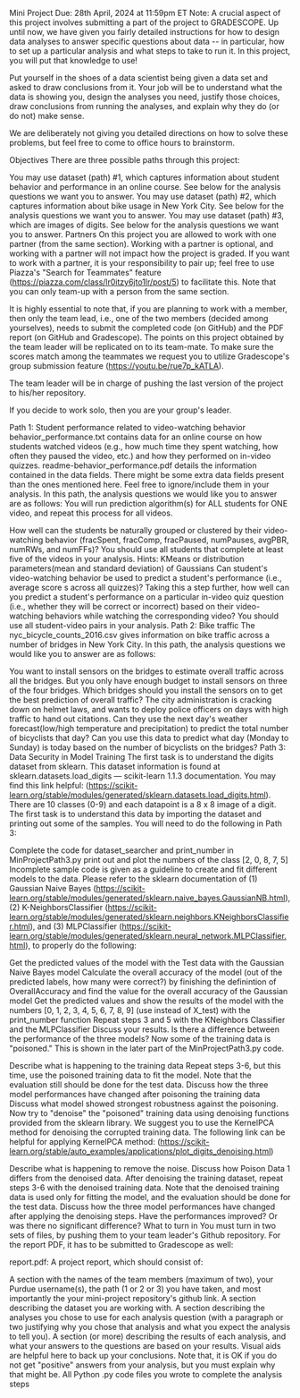 Mini Project
Due: 28th April, 2024 at 11:59pm ET
Note: A crucial aspect of this project involves submitting a part of the project to GRADESCOPE.
Up until now, we have given you fairly detailed instructions for how to design data analyses to answer specific questions about data -- in particular, how to set up a particular analysis and what steps to take to run it. In this project, you will put that knowledge to use!

Put yourself in the shoes of a data scientist being given a data set and asked to draw conclusions from it. Your job will be to understand what the data is showing you, design the analyses you need, justify those choices, draw conclusions from running the analyses, and explain why they do (or do not) make sense.

We are deliberately not giving you detailed directions on how to solve these problems, but feel free to come to office hours to brainstorm.

Objectives
There are three possible paths through this project:

You may use dataset (path) #1, which captures information about student behavior and performance in an online course. See below for the analysis questions we want you to answer.
You may use dataset (path) #2, which captures information about bike usage in New York City. See below for the analysis questions we want you to answer.
You may use dataset (path) #3, which are images of digits. See below for the analysis questions we want you to answer.
Partners
On this project you are allowed to work with one partner (from the same section). Working with a partner is optional, and working with a partner will not impact how the project is graded. If you want to work with a partner, it is your responsibility to pair up; feel free to use Piazza's "Search for Teammates" feature (https://piazza.com/class/lr0itzy6jto1lr/post/5) to facilitate this. Note that you can only team-up with a person from the same section.

It is highly essential to note that, if you are planning to work with a member, then only the team lead, i.e., one of the two members (decided among yourselves), needs to submit the completed code (on GitHub) and the PDF report (on GitHub and Gradescope). The points on this project obtained by the team leader will be replicated on to its team-mate. To make sure the scores match among the teammates we request you to utilize Gradescope's group submission feature (https://youtu.be/rue7p_kATLA).

The team leader will be in charge of pushing the last version of the project to his/her repository.

If you decide to work solo, then you are your group's leader.

Path 1: Student performance related to video-watching behavior
behavior_performance.txt contains data for an online course on how students watched videos (e.g., how much time they spent watching, how often they paused the video, etc.) and how they performed on in-video quizzes. readme-behavior_performance.pdf details the information contained in the data fields. There might be some extra data fields present than the ones mentioned here. Feel free to ignore/include them in your analysis. In this path, the analysis questions we would like you to answer are as follows: You will run prediction algorithm(s) for ALL students for ONE video, and repeat this process for all videos.

How well can the students be naturally grouped or clustered by their video-watching behavior (fracSpent, fracComp, fracPaused, numPauses, avgPBR, numRWs, and numFFs)? You should use all students that complete at least five of the videos in your analysis. Hints: KMeans or distribution parameters(mean and standard deviation) of Gaussians
Can student's video-watching behavior be used to predict a student's performance (i.e., average score s across all quizzes)?
Taking this a step further, how well can you predict a student's performance on a particular in-video quiz question (i.e., whether they will be correct or incorrect) based on their video-watching behaviors while watching the corresponding video? You should use all student-video pairs in your analysis.
Path 2: Bike traffic
The nyc_bicycle_counts_2016.csv gives information on bike traffic across a number of bridges in New York City. In this path, the analysis questions we would like you to answer are as follows:

You want to install sensors on the bridges to estimate overall traffic across all the bridges. But you only have enough budget to install sensors on three of the four bridges. Which bridges should you install the sensors on to get the best prediction of overall traffic?
The city administration is cracking down on helmet laws, and wants to deploy police officers on days with high traffic to hand out citations. Can they use the next day's weather forecast(low/high temperature and precipitation) to predict the total number of bicyclists that day?
Can you use this data to predict what day (Monday to Sunday) is today based on the number of bicyclists on the bridges?
Path 3: Data Security in Model Training
The first task is to understand the digits dataset from sklearn. This dataset information is found at sklearn.datasets.load_digits — scikit-learn 1.1.3 documentation. You may find this link helpful: (https://scikit-learn.org/stable/modules/generated/sklearn.datasets.load_digits.html). There are 10 classes (0-9) and each datapoint is a 8 x 8 image of a digit. The first task is to understand this data by importing the dataset and printing out some of the samples. You will need to do the following in Path 3:

Complete the code for dataset_searcher and print_number in MinProjectPath3.py
print out and plot the numbers of the class [2, 0, 8, 7, 5]
Incomplete sample code is given as a guideline to create and fit different models to the data. Please refer to the sklearn documentation of (1) Gaussian Naive Bayes (https://scikit-learn.org/stable/modules/generated/sklearn.naive_bayes.GaussianNB.html), (2) K-NeighborsClassifier (https://scikit-learn.org/stable/modules/generated/sklearn.neighbors.KNeighborsClassifier.html), and (3) MLPClassifier (https://scikit-learn.org/stable/modules/generated/sklearn.neural_network.MLPClassifier.html), to properly do the following:

Get the predicted values of the model with the Test data with the Gaussian Naive Bayes model
Calculate the overall accuracy of the model (out of the predicted labels, how many were correct?) by finishing the definintion of OverallAccuracy and find the value for the overall accuracy of the Gaussian model
Get the predicted values and show the results of the model with the numbers [0, 1, 2, 3, 4, 5, 6, 7, 8, 9] (use instead of X_test) with the print_number function
Repeat steps 3 and 5 with the KNeighbors Classifier and the MLPClassifier
Discuss your results. Is there a difference between the performance of the three models?
Now some of the training data is "poisoned." This is shown in the later part of the MinProjectPath3.py code.

Describe what is happening to the training data
Repeat steps 3-6, but this time, use the poisoned training data to fit the model. Note that the evaluation still should be done for the test data.
Discuss how the three model performances have changed after poisoning the training data
Discuss what model showed strongest robustness against the poisoning.
Now try to "denoise" the "poisoned" training data using denoising functions provided from the sklearn library. We suggest you to use the KernelPCA method for denoising the corrupted training data. The following link can be helpful for applying KernelPCA method: (https://scikit-learn.org/stable/auto_examples/applications/plot_digits_denoising.html)

Describe what is happening to remove the noise.
Discuss how Poison Data 1 differs from the denoised data.
After denoising the training dataset, repeat steps 3-6 with the denoised training data. Note that the denoised training data is used only for fitting the model, and the evaluation should be done for the test data.
Discuss how the three model performances have changed after applying the denoising steps. Have the performances improved? Or was there no significant difference?
What to turn in
You must turn in two sets of files, by pushing them to your team leader's Github repository. For the report PDF, it has to be submitted to Gradescope as well:

report.pdf: A project report, which should consist of:

A section with the names of the team members (maximum of two), your Purdue username(s), the path (1 or 2 or 3) you have taken, and most importantly the your mini-project repository's github link.
A section describing the dataset you are working with.
A section describing the analyses you chose to use for each analysis question (with a paragraph or two justifying why you chose that analysis and what you expect the analysis to tell you).
A section (or more) describing the results of each analysis, and what your answers to the questions are based on your results. Visual aids are helpful here to back up your conclusions. Note that, it is OK if you do not get "positive" answers from your analysis, but you must explain why that might be.
All Python .py code files you wrote to complete the analysis steps
